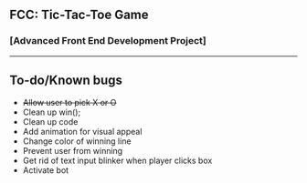 ## FCC: Tic-Tac-Toe Game
### [Advanced Front End Development Project]
-----
## To-do/Known bugs
* ~~Allow user to pick X or O~~
* Clean up win();
* Clean up code
* Add animation for visual appeal
* Change color of winning line
* Prevent user from winning
* Get rid of text input blinker when player clicks box
* Activate bot
